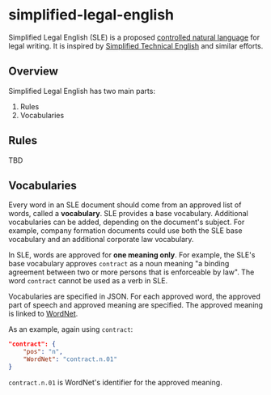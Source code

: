 # simplified-legal-english

Simplified Legal English (SLE) is a proposed [controlled natural language](https://en.wikipedia.org/wiki/Controlled_natural_language) for legal writing. It is inspired by [Simplified Technical English](https://en.wikipedia.org/wiki/Simplified_Technical_English) and similar efforts.

## Overview

Simplified Legal English has two main parts:

1. Rules
2. Vocabularies

## Rules
TBD

## Vocabularies

Every word in an SLE document should come from an approved list of words, called a **vocabulary**. SLE provides a base vocabulary. Additional vocabularies can be added, depending on the document's subject. For example, company formation documents could use both the SLE base vocabulary and an additional corporate law vocabulary.

In SLE, words are approved for **one meaning only**. For example, the SLE's base vocabulary approves `contract` as a noun meaning "a binding agreement between two or more persons that is enforceable by law". The word `contract` cannot be used as a verb in SLE.

Vocabularies are specified in JSON. For each approved word, the approved part of speech and approved meaning are specified. The approved meaning is linked to [WordNet](http://wordnet.princeton.edu/). 

As an example, again using `contract`:

```json
"contract": {
    "pos": "n",
    "WordNet": "contract.n.01"
}
```

`contract.n.01` is WordNet's identifier for the approved meaning.
